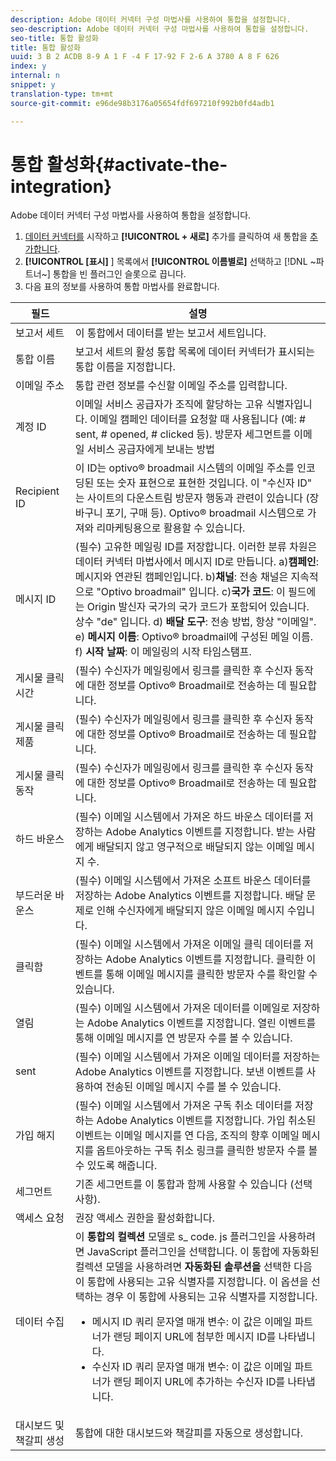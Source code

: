 ```yaml
---
description: Adobe 데이터 커넥터 구성 마법사를 사용하여 통합을 설정합니다.
seo-description: Adobe 데이터 커넥터 구성 마법사를 사용하여 통합을 설정합니다.
seo-title: 통합 활성화
title: 통합 활성화
uuid: 3 B 2 ACDB 8-9 A 1 F -4 F 17-92 F 2-6 A 3780 A 8 F 626
index: y
internal: n
snippet: y
translation-type: tm+mt
source-git-commit: e96de98b3176a05654fdf697210f992b0fd4adb1

---
```



# 통합 활성화{#activate-the-integration}

Adobe 데이터 커넥터 구성 마법사를 사용하여 통합을 설정합니다.

1. [데이터 커넥터를](https://marketing.adobe.com/resources/help/en_US/genesis/c_overview.html) 시작하고 **[!UICONTROL + 새로]** 추가를 클릭하여 새 통합을 [추가합니다](https://marketing.adobe.com/resources/help/en_US/genesis/t_add_integration.html).
1. **[!UICONTROL [표시]** ] 목록에서 **[!UICONTROL 이름별로]** 선택하고 [!DNL ~파트너~] 통합을 빈 플러그인 슬롯으로 끕니다.
1. 다음 표의 정보를 사용하여 통합 마법사를 완료합니다.

| 필드 | 설명 |
|--- |--- |
| 보고서 세트 | 이 통합에서 데이터를 받는 보고서 세트입니다. |
| 통합 이름 | 보고서 세트의 활성 통합 목록에 데이터 커넥터가 표시되는 통합 이름을 지정합니다. |
| 이메일 주소 | 통합 관련 정보를 수신할 이메일 주소를 입력합니다. |
| 계정 ID | 이메일 서비스 공급자가 조직에 할당하는 고유 식별자입니다. 이메일 캠페인 데이터를 요청할 때 사용됩니다 (예: # sent, # opened, # clicked 등). 방문자 세그먼트를 이메일 서비스 공급자에게 보내는 방법 |
| Recipient ID | 이 ID는 optivo® broadmail 시스템의 이메일 주소를 인코딩된 또는 숫자 표현으로 표현한 것입니다. 이 "수신자 ID" 는 사이트의 다운스트림 방문자 행동과 관련이 있습니다 (장바구니 포기, 구매 등). Optivo® broadmail 시스템으로 가져와 리마케팅용으로 활용할 수 있습니다. |
| 메시지 ID | (필수) 고유한 메일링 ID를 저장합니다. 이러한 분류 차원은 데이터 커넥터 마법사에서 메시지 ID로 만듭니다. a)**캠페인**: 메시지와 연관된 캠페인입니다. b)**채널**: 전송 채널은 지속적으로 "Optivo broadmail" 입니다. c)**국가 코드**: 이 필드에는 Origin 발신자 국가의 국가 코드가 포함되어 있습니다. 상수 "de" 입니다. d) **배달 도구**: 전송 방법, 항상 "이메일". e) **메시지 이름**: Optivo® broadmail에 구성된 메일 이름. f) **시작 날짜**: 이 메일링의 시작 타임스탬프. |
| 게시물 클릭 시간 | (필수) 수신자가 메일링에서 링크를 클릭한 후 수신자 동작에 대한 정보를 Optivo® Broadmail로 전송하는 데 필요합니다. |
| 게시물 클릭 제품 | (필수) 수신자가 메일링에서 링크를 클릭한 후 수신자 동작에 대한 정보를 Optivo® Broadmail로 전송하는 데 필요합니다. |
| 게시물 클릭 동작 | (필수) 수신자가 메일링에서 링크를 클릭한 후 수신자 동작에 대한 정보를 Optivo® Broadmail로 전송하는 데 필요합니다. |
| 하드 바운스 | (필수) 이메일 시스템에서 가져온 하드 바운스 데이터를 저장하는 Adobe Analytics 이벤트를 지정합니다. 받는 사람에게 배달되지 않고 영구적으로 배달되지 않는 이메일 메시지 수. |
| 부드러운 바운스 | (필수) 이메일 시스템에서 가져온 소프트 바운스 데이터를 저장하는 Adobe Analytics 이벤트를 지정합니다. 배달 문제로 인해 수신자에게 배달되지 않은 이메일 메시지 수입니다. |
| 클릭함 | (필수) 이메일 시스템에서 가져온 이메일 클릭 데이터를 저장하는 Adobe Analytics 이벤트를 지정합니다. 클릭한 이벤트를 통해 이메일 메시지를 클릭한 방문자 수를 확인할 수 있습니다. |
| 열림 | (필수) 이메일 시스템에서 가져온 데이터를 이메일로 저장하는 Adobe Analytics 이벤트를 지정합니다. 열린 이벤트를 통해 이메일 메시지를 연 방문자 수를 볼 수 있습니다. |
| sent | (필수) 이메일 시스템에서 가져온 이메일 데이터를 저장하는 Adobe Analytics 이벤트를 지정합니다. 보낸 이벤트를 사용하여 전송된 이메일 메시지 수를 볼 수 있습니다. |
| 가입 해지 | (필수) 이메일 시스템에서 가져온 구독 취소 데이터를 저장하는 Adobe Analytics 이벤트를 지정합니다. 가입 취소된 이벤트는 이메일 메시지를 연 다음, 조직의 향후 이메일 메시지를 옵트아웃하는 구독 취소 링크를 클릭한 방문자 수를 볼 수 있도록 해줍니다. |
| 세그먼트 | 기존 세그먼트를 이 통합과 함께 사용할 수 있습니다 (선택 사항). |
| 액세스 요청 | 권장 액세스 권한을 활성화합니다. |
| 데이터 수집 | 이 **통합의 컬렉션** 모델로 s_ code. js 플러그인을 사용하려면 JavaScript 플러그인을 선택합니다. 이 통합에 자동화된 컬렉션 모델을 사용하려면 **자동화된 솔루션을** 선택한 다음 이 통합에 사용되는 고유 식별자를 지정합니다. 이 옵션을 선택하는 경우 이 통합에 사용되는 고유 식별자를 지정합니다.<ul><li>메시지 ID 쿼리 문자열 매개 변수: 이 값은 이메일 파트너가 랜딩 페이지 URL에 첨부한 메시지 ID를 나타냅니다.</li><li>수신자 ID 쿼리 문자열 매개 변수: 이 값은 이메일 파트너가 랜딩 페이지 URL에 추가하는 수신자 ID를 나타냅니다.</li></ul> |
| 대시보드 및 책갈피 생성 | 통합에 대한 대시보드와 책갈피를 자동으로 생성합니다. |